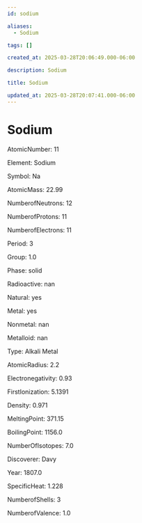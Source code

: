 ```yaml
---
id: sodium

aliases:
  - Sodium

tags: []

created_at: 2025-03-28T20:06:49.000-06:00

description: Sodium

title: Sodium

updated_at: 2025-03-28T20:07:41.000-06:00
---
```


# Sodium

AtomicNumber: 11

Element: Sodium

Symbol: Na

AtomicMass: 22.99

NumberofNeutrons: 12

NumberofProtons: 11

NumberofElectrons: 11

Period: 3

Group: 1.0

Phase: solid

Radioactive: nan

Natural: yes

Metal: yes

Nonmetal: nan

Metalloid: nan

Type: Alkali Metal

AtomicRadius: 2.2

Electronegativity: 0.93

FirstIonization: 5.1391

Density: 0.971

MeltingPoint: 371.15

BoilingPoint: 1156.0

NumberOfIsotopes: 7.0

Discoverer: Davy

Year: 1807.0

SpecificHeat: 1.228

NumberofShells: 3

NumberofValence: 1.0
